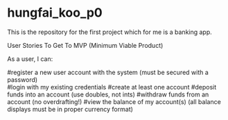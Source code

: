 # hungfai_koo_p0

This is the repository for the first project which for me is a banking app.

User Stories To Get To MVP (Minimum Viable Product)

As a user, I can:

#register a new user account with the system (must be secured with a password)<br />
#login with my existing credentials
#create at least one account
#deposit funds into an account (use doubles, not ints)
#withdraw funds from an account (no overdrafting!)
#view the balance of my account(s) (all balance displays must be in proper currency format)
